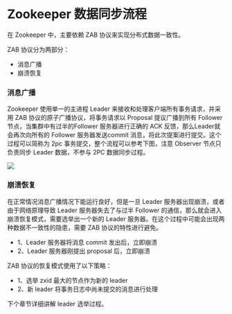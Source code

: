 # Zookeeper 数据同步流程


在 Zookeeper 中，主要依赖 ZAB 协议来实现分布式数据一致性。

ZAB 协议分为两部分：

-   消息广播
-   崩溃恢复

### 消息广播

Zookeeper 使用单一的主进程 Leader 来接收和处理客户端所有事务请求，并采用 ZAB 协议的原子广播协议，将事务请求以 Proposal 提议广播到所有 Follower 节点，当集群中有过半的Follower 服务器进行正确的 ACK 反馈，那么Leader就会再次向所有的 Follower 服务器发送commit 消息，将此次提案进行提交。这个过程可以简称为 2pc 事务提交，整个流程可以参考下图，注意 Observer 节点只负责同步 Leader 数据，不参与 2PC 数据同步过程。

![](https://www.runoob.com/wp-content/uploads/2020/09/zk-data-stream-async.png)

### 崩溃恢复

在正常情况消息广播情况下能运行良好，但是一旦 Leader 服务器出现崩溃，或者由于网络原理导致 Leader 服务器失去了与过半 Follower 的通信，那么就会进入崩溃恢复模式，需要选举出一个新的 Leader 服务器。在这个过程中可能会出现两种数据不一致性的隐患，需要 ZAB 协议的特性进行避免。

-   1、Leader 服务器将消息 commit 发出后，立即崩溃
-   2、Leader 服务器刚提出 proposal 后，立即崩溃

ZAB 协议的恢复模式使用了以下策略：

-   1、选举 zxid 最大的节点作为新的 leader
-   2、新 leader 将事务日志中尚未提交的消息进行处理

下个章节详细讲解 leader 选举过程。
